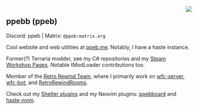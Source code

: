 <img align="right" src="https://github-readme-stats.vercel.app/api/top-langs/?username=ppebb&hide_border=true&count_private=true&theme=tokyonight">

## ppebb (ppeb)
Discord: ppeb | Matrix: `@ppeb:matrix.org`

Cool website and web utilities at [ppeb.me](https://ppeb.me). Notably, I have a haste instance.

Former(?) Terraria modder, see my C# repositories and my [Steam Workshop Pages](https://steamcommunity.com/id/ppeb/myworkshopfiles/?appid=1281930). Notable tModLoader contributions too.

Member of the [Retro Rewind Team](https://github.com/Retro-Rewind-Team), where I primarily work on [wfc-server](https://github.com/Retro-Rewind-Team/wfc-server), [wfc-bot](https://github.com/Retro-Rewind-Team/wfc-bot), and [RetroRewindRooms](https://github.com/Retro-Rewind-Team/RetroRewindRooms).

Check out my [Shelter plugins](https://github.com/ppebb/shelter-plugins) and my Neovim plugins: [ppebboard](https://github.com/ppebb/ppebboard) and [haste-nvim](https://github.com/ppebb/haste-nvim).

